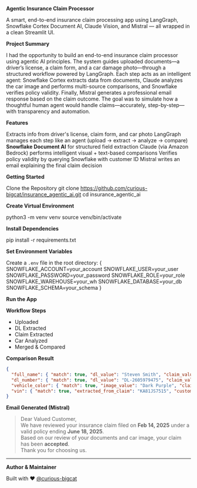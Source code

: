 **Agentic Insurance Claim Processor**

A smart, end-to-end insurance claim processing app using LangGraph, Snowflake Cortex Document AI, Claude Vision, and Mistral — all wrapped in a clean Streamlit UI.



**Project Summary**

I had the opportunity to build an end-to-end insurance claim processor using agentic AI principles. The system guides uploaded documents—a driver’s license, a claim form, and a car damage photo—through a structured workflow powered by LangGraph. Each step acts as an intelligent agent: Snowflake Cortex extracts data from documents, Claude analyzes the car image and performs multi-source comparisons, and Snowflake verifies policy validity. Finally, Mistral generates a professional email response based on the claim outcome. The goal was to simulate how a thoughtful human agent would handle claims—accurately, step-by-step—with transparency and automation.


**Features**

Extracts info from driver's license, claim form, and car photo
LangGraph manages each step like an agent (upload → extract → analyze → compare)
**Snowflake Document AI** for structured field extraction
Claude (via Amazon Bedrock) performs intelligent visual + text-based comparisons
Verifies policy validity by querying Snowflake with customer ID
Mistral writes an email explaining the final claim decision




**Getting Started**

Clone the Repository
git clone https://github.com/curious-bigcat/insurance_agentic_ai.git
cd insurance_agentic_ai


**Create Virtual Environment**


python3 -m venv venv
source venv/bin/activate


**Install Dependencies**

pip install -r requirements.txt


**Set Environment Variables**

Create a `.env` file in the root directory:
{
  SNOWFLAKE_ACCOUNT=your_account
SNOWFLAKE_USER=your_user
SNOWFLAKE_PASSWORD=your_password
SNOWFLAKE_ROLE=your_role
SNOWFLAKE_WAREHOUSE=your_wh
SNOWFLAKE_DATABASE=your_db
SNOWFLAKE_SCHEMA=your_schema
}



**Run the App**




**Workflow Steps**

- Uploaded  
- DL Extracted  
- Claim Extracted  
- Car Analyzed  
- Merged & Compared  

**Comparison Result**

```json
{
  "full_name": { "match": true, "dl_value": "Steven Smith", "claim_value": "Steven Smith" },
  "dl_number": { "match": true, "dl_value": "DL-2605979475", "claim_value": "DL-2605979475" },
  "vehicle_color": { "match": true, "image_value": "Dark Purple", "claim_value": "Dark Purple" },
  "vin": { "match": true, "extracted_from_claim": "KA81JS7515", "customer_record_value": "KA81JS7515" }
}
```

**Email Generated (Mistral)**

> Dear Valued Customer,  
> We have reviewed your insurance claim filed on **Feb 14, 2025** under a valid policy ending **June 18, 2025**.  
> Based on our review of your documents and car image, your claim has been **accepted**.  
> Thank you for choosing us.

---


**Author & Maintainer**

Built with ❤ [@curious-bigcat](https://github.com/curious-bigcat)
